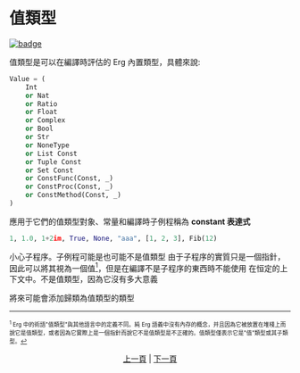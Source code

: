 # 值類型

[![badge](https://img.shields.io/endpoint.svg?url=https%3A%2F%2Fgezf7g7pd5.execute-api.ap-northeast-1.amazonaws.com%2Fdefault%2Fsource_up_to_date%3Fowner%3Derg-lang%26repos%3Derg%26ref%3Dmain%26path%3Ddoc/EN/syntax/type/08_value.md%26commit_hash%3Dc6eb78a44de48735213413b2a28569fdc10466d0)](https://gezf7g7pd5.execute-api.ap-northeast-1.amazonaws.com/default/source_up_to_date?owner=erg-lang&repos=erg&ref=main&path=doc/EN/syntax/type/08_value.md&commit_hash=c6eb78a44de48735213413b2a28569fdc10466d0)

值類型是可以在編譯時評估的 Erg 內置類型，具體來說:

```python
Value = (
    Int
    or Nat
    or Ratio
    or Float
    or Complex
    or Bool
    or Str
    or NoneType
    or List Const
    or Tuple Const
    or Set Const
    or ConstFunc(Const, _)
    or ConstProc(Const, _)
    or ConstMethod(Const, _)
)
```

應用于它們的值類型對象、常量和編譯時子例程稱為 __constant 表達式__

```python
1, 1.0, 1+2im, True, None, "aaa", [1, 2, 3], Fib(12)
```

小心子程序。子例程可能是也可能不是值類型
由于子程序的實質只是一個指針，因此可以將其視為一個值[<sup id="f1">1</sup>](#1)，但是在編譯不是子程序的東西時不能使用 在恒定的上下文中。不是值類型，因為它沒有多大意義

將來可能會添加歸類為值類型的類型

---

<span id="1" style="font-size:x-small"><sup>1</sup> Erg 中的術語"值類型"與其他語言中的定義不同。純 Erg 語義中沒有內存的概念，并且因為它被放置在堆棧上而說它是值類型，或者因為它實際上是一個指針而說它不是值類型是不正確的。值類型僅表示它是"值"類型或其子類型。[↩](#f1)</span>

<p align='center'>
    <a href='./07_patch.md'>上一頁</a> | <a href='./09_attributive.md'>下一頁</a>
</p>
